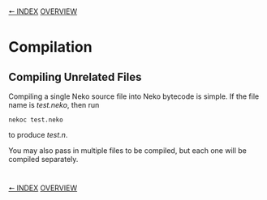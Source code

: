 [🠔 INDEX](index.md) [OVERVIEW](overview.md)
#

# Compilation

## Compiling Unrelated Files

Compiling a single Neko source file into Neko bytecode is simple. If the file name is *test.neko*, then run

`nekoc test.neko`

to produce *test.n*.

You may also pass in multiple files to be compiled, but each one will be compiled separately.

#
[🠔 INDEX](index.md) [OVERVIEW](overview.md)